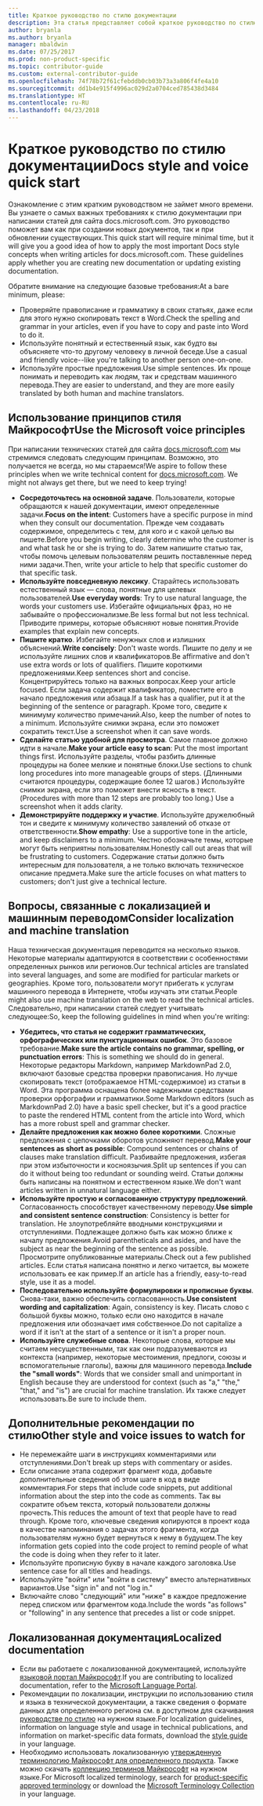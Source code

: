 ```yaml
---
title: Краткое руководство по стилю документации
description: Эта статья представляет собой краткое руководство по стилю документации, содержащее общие принципы для начала работы по написанию статей для сайта docs.microsoft.com.
author: bryanla
ms.author: bryanla
manager: mbaldwin
ms.date: 07/25/2017
ms.prod: non-product-specific
ms.topic: contributor-guide
ms.custom: external-contributor-guide
ms.openlocfilehash: 74f78b72f61cfebddb0cb03b73a3a806f4fe4a10
ms.sourcegitcommit: dd1b4e915f4996ac029d2a0704ced785438d3484
ms.translationtype: HT
ms.contentlocale: ru-RU
ms.lasthandoff: 04/23/2018
---
```

# <a name="docs-style-and-voice-quick-start"></a><span data-ttu-id="fef6d-103">Краткое руководство по стилю документации</span><span class="sxs-lookup"><span data-stu-id="fef6d-103">Docs style and voice quick start</span></span>

<span data-ttu-id="fef6d-104">Ознакомление с этим кратким руководством не займет много времени. Вы узнаете о самых важных требованиях к стилю документации при написании статей для сайта docs.microsoft.com. Это руководство поможет вам как при создании новых документов, так и при обновлении существующих.</span><span class="sxs-lookup"><span data-stu-id="fef6d-104">This quick start will require minimal time, but it will give you a good idea of how to apply the most important Docs style concepts when writing articles for docs.microsoft.com. These guidelines apply whether you are creating new documentation or updating existing documentation.</span></span>

<span data-ttu-id="fef6d-105">Обратите внимание на следующие базовые требования:</span><span class="sxs-lookup"><span data-stu-id="fef6d-105">At a bare minimum, please:</span></span>

- <span data-ttu-id="fef6d-106">Проверяйте правописание и грамматику в своих статьях, даже если для этого нужно скопировать текст в Word.</span><span class="sxs-lookup"><span data-stu-id="fef6d-106">Check the spelling and grammar in your articles, even if you have to copy and paste into Word to do it.</span></span>
- <span data-ttu-id="fef6d-107">Используйте понятный и естественный язык, как будто вы объясняете что-то другому человеку в личной беседе.</span><span class="sxs-lookup"><span data-stu-id="fef6d-107">Use a casual and friendly voice--like you're talking to another person one-on-one.</span></span>
- <span data-ttu-id="fef6d-108">Используйте простые предложения.</span><span class="sxs-lookup"><span data-stu-id="fef6d-108">Use simple sentences.</span></span> <span data-ttu-id="fef6d-109">Их проще понимать и переводить как людям, так и средствам машинного перевода.</span><span class="sxs-lookup"><span data-stu-id="fef6d-109">They are easier to understand, and they are more easily translated by both human and machine translators.</span></span>

## <a name="use-the-microsoft-voice-principles"></a><span data-ttu-id="fef6d-110">Использование принципов стиля Майкрософт</span><span class="sxs-lookup"><span data-stu-id="fef6d-110">Use the Microsoft voice principles</span></span>

<span data-ttu-id="fef6d-111">При написании технических статей для сайта [docs.microsoft.com](https://docs.microsoft.com) мы стремимся следовать следующим принципам. Возможно, это получается не всегда, но мы стараемся!</span><span class="sxs-lookup"><span data-stu-id="fef6d-111">We aspire to follow these principles when we write technical content for [docs.microsoft.com](https://docs.microsoft.com). We might not always get there, but we need to keep trying!</span></span>

- <span data-ttu-id="fef6d-112">**Сосредоточьтесь на основной задаче**. Пользователи, которые обращаются к нашей документации, имеют определенные задачи.</span><span class="sxs-lookup"><span data-stu-id="fef6d-112">**Focus on the intent**: Customers have a specific purpose in mind when they consult our documentation.</span></span> <span data-ttu-id="fef6d-113">Прежде чем создавать содержимое, определитесь с тем, для кого и с какой целью вы пишете.</span><span class="sxs-lookup"><span data-stu-id="fef6d-113">Before you begin writing, clearly determine who the customer is and what task he or she is trying to do.</span></span> <span data-ttu-id="fef6d-114">Затем напишите статью так, чтобы помочь целевым пользователям решить поставленные перед ними задачи.</span><span class="sxs-lookup"><span data-stu-id="fef6d-114">Then, write your article to help that specific customer do that specific task.</span></span>
- <span data-ttu-id="fef6d-115">**Используйте повседневную лексику**. Старайтесь использовать естественный язык — слова, понятные для целевых пользователей.</span><span class="sxs-lookup"><span data-stu-id="fef6d-115">**Use everyday words**: Try to use natural language, the words your customers use.</span></span> <span data-ttu-id="fef6d-116">Избегайте официальных фраз, но не забывайте о профессионализме.</span><span class="sxs-lookup"><span data-stu-id="fef6d-116">Be less formal but not less technical.</span></span> <span data-ttu-id="fef6d-117">Приводите примеры, которые объясняют новые понятия.</span><span class="sxs-lookup"><span data-stu-id="fef6d-117">Provide examples that explain new concepts.</span></span>
- <span data-ttu-id="fef6d-118">**Пишите кратко**. Избегайте ненужных слов и излишних объяснений.</span><span class="sxs-lookup"><span data-stu-id="fef6d-118">**Write concisely**: Don't waste words.</span></span> <span data-ttu-id="fef6d-119">Пишите по делу и не используйте лишних слов и квалификаторов.</span><span class="sxs-lookup"><span data-stu-id="fef6d-119">Be affirmative and don't use extra words or lots of qualifiers.</span></span> <span data-ttu-id="fef6d-120">Пишите короткими предложениями.</span><span class="sxs-lookup"><span data-stu-id="fef6d-120">Keep sentences short and concise.</span></span> <span data-ttu-id="fef6d-121">Концентрируйтесь только на важных вопросах.</span><span class="sxs-lookup"><span data-stu-id="fef6d-121">Keep your article focused.</span></span> <span data-ttu-id="fef6d-122">Если задача содержит квалификатор, поместите его в начало предложения или абзаца.</span><span class="sxs-lookup"><span data-stu-id="fef6d-122">If a task has a qualifier, put it at the beginning of the sentence or paragraph.</span></span> <span data-ttu-id="fef6d-123">Кроме того, сведите к минимуму количество примечаний.</span><span class="sxs-lookup"><span data-stu-id="fef6d-123">Also, keep the number of notes to a minimum.</span></span> <span data-ttu-id="fef6d-124">Используйте снимки экрана, если это поможет сократить текст.</span><span class="sxs-lookup"><span data-stu-id="fef6d-124">Use a screenshot when it can save words.</span></span>
- <span data-ttu-id="fef6d-125">**Сделайте статью удобной для просмотра**. Самое главное должно идти в начале.</span><span class="sxs-lookup"><span data-stu-id="fef6d-125">**Make your article easy to scan**: Put the most important things first.</span></span> <span data-ttu-id="fef6d-126">Используйте разделы, чтобы разбить длинные процедуры на более мелкие и понятные блоки.</span><span class="sxs-lookup"><span data-stu-id="fef6d-126">Use sections to chunk long procedures into more manageable groups of steps.</span></span> <span data-ttu-id="fef6d-127">(Длинными считаются процедуры, содержащие более 12 шагов.) Используйте снимки экрана, если это поможет внести ясность в текст.</span><span class="sxs-lookup"><span data-stu-id="fef6d-127">(Procedures with more than 12 steps are probably too long.) Use a screenshot when it adds clarity.</span></span>
- <span data-ttu-id="fef6d-128">**Демонстрируйте поддержку и участие**. Используйте дружелюбный тон и сведите к минимуму количество заявлений об отказе от ответственности.</span><span class="sxs-lookup"><span data-stu-id="fef6d-128">**Show empathy**: Use a supportive tone in the article, and keep disclaimers to a minimum.</span></span> <span data-ttu-id="fef6d-129">Честно обозначьте темы, которые могут быть неприятны пользователям.</span><span class="sxs-lookup"><span data-stu-id="fef6d-129">Honestly call out areas that will be frustrating to customers.</span></span> <span data-ttu-id="fef6d-130">Содержание статьи должно быть интересным для пользователя, а не только включать техническое описание предмета.</span><span class="sxs-lookup"><span data-stu-id="fef6d-130">Make sure the article focuses on what matters to customers; don't just give a technical lecture.</span></span>

## <a name="consider-localization-and-machine-translation"></a><span data-ttu-id="fef6d-131">Вопросы, связанные с локализацией и машинным переводом</span><span class="sxs-lookup"><span data-stu-id="fef6d-131">Consider localization and machine translation</span></span>

<span data-ttu-id="fef6d-132">Наша техническая документация переводится на несколько языков. Некоторые материалы адаптируются в соответствии с особенностями определенных рынков или регионов.</span><span class="sxs-lookup"><span data-stu-id="fef6d-132">Our technical articles are translated into several languages, and some are modified for particular markets or geographies.</span></span> <span data-ttu-id="fef6d-133">Кроме того, пользователи могут прибегать к услугам машинного перевода в Интернете, чтобы изучать эти статьи.</span><span class="sxs-lookup"><span data-stu-id="fef6d-133">People might also use machine translation on the web to read the technical articles.</span></span> <span data-ttu-id="fef6d-134">Следовательно, при написании статей следует учитывать следующее:</span><span class="sxs-lookup"><span data-stu-id="fef6d-134">So, keep the following guidelines in mind when you're writing:</span></span>

- <span data-ttu-id="fef6d-135">**Убедитесь, что статья не содержит грамматических, орфографических или пунктуационных ошибок**. Это базовое требование.</span><span class="sxs-lookup"><span data-stu-id="fef6d-135">**Make sure the article contains no grammar, spelling, or punctuation errors**: This is something we should do in general.</span></span> <span data-ttu-id="fef6d-136">Некоторые редакторы Markdown, например MarkdownPad 2.0, включают базовые средства проверки правописания. Но лучше скопировать текст (отображаемое HTML-содержимое) из статьи в Word. Эта программа оснащена более надежными средствами проверки орфографии и грамматики.</span><span class="sxs-lookup"><span data-stu-id="fef6d-136">Some Markdown editors (such as MarkdownPad 2.0) have a basic spell checker, but it's a good practice to paste the rendered HTML content from the article into Word, which has a more robust spell and grammar checker.</span></span>
- <span data-ttu-id="fef6d-137">**Делайте предложения как можно более короткими**. Сложные предложения с цепочками оборотов усложняют перевод.</span><span class="sxs-lookup"><span data-stu-id="fef6d-137">**Make your sentences as short as possible**: Compound sentences or chains of clauses make translation difficult.</span></span> <span data-ttu-id="fef6d-138">Разбивайте предложения, избегая при этом избыточности и косноязычия.</span><span class="sxs-lookup"><span data-stu-id="fef6d-138">Split up sentences if you can do it without being too redundant or sounding weird.</span></span> <span data-ttu-id="fef6d-139">Статьи должны быть написаны на понятном и естественном языке.</span><span class="sxs-lookup"><span data-stu-id="fef6d-139">We don't want articles written in unnatural language either.</span></span>
- <span data-ttu-id="fef6d-140">**Используйте простую и согласованную структуру предложений**. Согласованность способствует качественному переводу.</span><span class="sxs-lookup"><span data-stu-id="fef6d-140">**Use simple and consistent sentence construction**: Consistency is better for translation.</span></span> <span data-ttu-id="fef6d-141">Не злоупотребляйте вводными конструкциями и отступлениями. Подлежащее должно быть как можно ближе к началу предложения.</span><span class="sxs-lookup"><span data-stu-id="fef6d-141">Avoid parentheticals and asides, and have the subject as near the beginning of the sentence as possible.</span></span> <span data-ttu-id="fef6d-142">Просмотрите опубликованные материалы.</span><span class="sxs-lookup"><span data-stu-id="fef6d-142">Check out a few published articles.</span></span> <span data-ttu-id="fef6d-143">Если статья написана понятно и легко читается, вы можете использовать ее как пример.</span><span class="sxs-lookup"><span data-stu-id="fef6d-143">If an article has a friendly, easy-to-read style, use it as a model.</span></span>
- <span data-ttu-id="fef6d-144">**Последовательно используйте формулировки и прописные буквы**. Снова-таки, важно обеспечить согласованность.</span><span class="sxs-lookup"><span data-stu-id="fef6d-144">**Use consistent wording and capitalization**: Again, consistency is key.</span></span> <span data-ttu-id="fef6d-145">Писать слово с большой буквы можно, только если оно находится в начале предложения или обозначает имя собственное.</span><span class="sxs-lookup"><span data-stu-id="fef6d-145">Do not capitalize a word if it isn't at the start of a sentence or it isn't a proper noun.</span></span>
- <span data-ttu-id="fef6d-146">**Используйте служебные слова**. Некоторые слова, которые мы считаем несущественными, так как они подразумеваются из контекста (например, некоторые местоимения, предлоги, союзы и вспомогательные глаголы), важны для машинного перевода.</span><span class="sxs-lookup"><span data-stu-id="fef6d-146">**Include the "small words"**: Words that we consider small and unimportant in English because they are understood for context (such as "a," "the," "that," and "is") are crucial for machine translation.</span></span> <span data-ttu-id="fef6d-147">Их также следует использовать.</span><span class="sxs-lookup"><span data-stu-id="fef6d-147">Be sure to include them.</span></span>

## <a name="other-style-and-voice-issues-to-watch-for"></a><span data-ttu-id="fef6d-148">Дополнительные рекомендации по стилю</span><span class="sxs-lookup"><span data-stu-id="fef6d-148">Other style and voice issues to watch for</span></span>

- <span data-ttu-id="fef6d-149">Не перемежайте шаги в инструкциях комментариями или отступлениями.</span><span class="sxs-lookup"><span data-stu-id="fef6d-149">Don't break up steps with commentary or asides.</span></span>
- <span data-ttu-id="fef6d-150">Если описание этапа содержит фрагмент кода, добавьте дополнительные сведения об этом шаге в код в виде комментария.</span><span class="sxs-lookup"><span data-stu-id="fef6d-150">For steps that include code snippets, put additional information about the step into the code as comments.</span></span> <span data-ttu-id="fef6d-151">Так вы сократите объем текста, который пользователи должны прочесть.</span><span class="sxs-lookup"><span data-stu-id="fef6d-151">This reduces the amount of text that people have to read through.</span></span> <span data-ttu-id="fef6d-152">Кроме того, ключевые сведения копируются в проект кода в качестве напоминания о задачах этого фрагмента, когда пользователям нужно будет вернуться к нему в будущем.</span><span class="sxs-lookup"><span data-stu-id="fef6d-152">The key information gets copied into the code project to remind people of what the code is doing when they refer to it later.</span></span>
- <span data-ttu-id="fef6d-153">Используйте прописную букву в начале каждого заголовка.</span><span class="sxs-lookup"><span data-stu-id="fef6d-153">Use sentence case for all titles and headings.</span></span>
- <span data-ttu-id="fef6d-154">Используйте "войти" или "войти в систему" вместо альтернативных вариантов.</span><span class="sxs-lookup"><span data-stu-id="fef6d-154">Use "sign in" and not "log in."</span></span>
- <span data-ttu-id="fef6d-155">Включайте слово "следующий" или "ниже" в каждое предложение перед списком или фрагментом кода.</span><span class="sxs-lookup"><span data-stu-id="fef6d-155">Include the words "as follows" or "following" in any sentence that precedes a list or code snippet.</span></span>

## <a name="localized-documentation"></a><span data-ttu-id="fef6d-156">Локализованная документация</span><span class="sxs-lookup"><span data-stu-id="fef6d-156">Localized documentation</span></span>

- <span data-ttu-id="fef6d-157">Если вы работаете с локализованной документацией, используйте [языковой портал Майкрософт](https://www.microsoft.com/Language/Default.aspx).</span><span class="sxs-lookup"><span data-stu-id="fef6d-157">If you are contributing to localized documentation, refer to the [Microsoft Language Portal](https://www.microsoft.com/Language/Default.aspx).</span></span>
- <span data-ttu-id="fef6d-158">Рекомендации по локализации, инструкции по использованию стиля и языка в технической документации, а также сведения о формате данных для определенного региона см. в доступном для скачивания [руководстве по стилю](https://www.microsoft.com/Language/StyleGuides.aspx) на нужном языке.</span><span class="sxs-lookup"><span data-stu-id="fef6d-158">For localization guidelines, information on language style and usage in technical publications, and information on market-specific data formats, download the [style guide](https://www.microsoft.com/Language/StyleGuides.aspx) in your language.</span></span>
- <span data-ttu-id="fef6d-159">Необходимо использовать локализованную [утвержденную терминологию Майкрософт для определенного продукта](https://www.microsoft.com/Language/Search.aspx). Также можно скачать [коллекцию терминов Майкрософт](https://www.microsoft.com/Language/Terminology.aspx) на нужном языке.</span><span class="sxs-lookup"><span data-stu-id="fef6d-159">For Microsoft localized terminology, search for [product-specific approved terminology](https://www.microsoft.com/Language/Search.aspx) or download the [Microsoft Terminology Collection](https://www.microsoft.com/Language/Terminology.aspx) in your language.</span></span>
